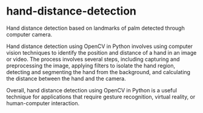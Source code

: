# hand-distance-detection
Hand distance detection based on landmarks of palm detected through computer camera. 

Hand distance detection using OpenCV in Python involves using computer vision techniques to identify the position and distance of a hand in an image or video. The process involves several steps, including capturing and preprocessing the image, applying filters to isolate the hand region, detecting and segmenting the hand from the background, and calculating the distance between the hand and the camera.

Overall, hand distance detection using OpenCV in Python is a useful technique for applications that require gesture recognition, virtual reality, or human-computer interaction.
